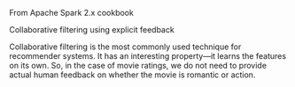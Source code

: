 From Apache Spark 2.x cookbook 

Collaborative filtering using explicit feedback



Collaborative filtering is the most commonly used technique for recommender systems. It has an interesting property—it learns the features on its own. So, in the case of movie ratings, we do not need to provide actual human feedback on whether the movie is romantic or action.

